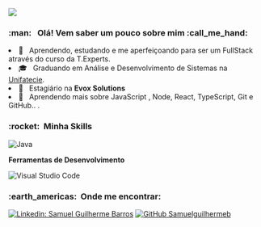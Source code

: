
![](https://komarev.com/ghpvc/?username=VanessaSwerts&color=006bed)

<h3> :man: &nbsp; Olá! Vem saber um pouco sobre mim :call_me_hand: </h3

- 🤔 &nbsp;  Aprendendo, estudando e me aperfeiçoando para ser um FullStack através do curso da T.Experts.
- 🎓 &nbsp; Graduando em  Análise e Desenvolvimento de Sistemas na <a href="https://unifatecie.edu.br/">Unifatecie</a>.
- 💼 &nbsp; Estagiário na **Evox Solutions**
- 🌱 &nbsp; Aprendendo mais sobre JavaScript , Node, React, TypeScript, Git e GitHub.. .

<h3> :rocket: &nbsp;Minha Skills </h3>

  ![Java](https://img.shields.io/badge/-Java-333333?style=flat&logo=Java&logoColor=007396)

**Ferramentas de Desenvolvimento**

  ![Visual Studio Code](https://img.shields.io/badge/-Visual%20Studio%20Code-333333?style=flat&logo=visual-studio-code&logoColor=007ACC)

<h3> :earth_americas: &nbsp;Onde me encontrar: </h3> 

[![Linkedin: Samuel Guilherme Barros](https://img.shields.io/badge/-USERNAME-blue?style=flat-square&logo=Linkedin&logoColor=white&link=https://www.linkedin.com/in/samuel-guilherme-barros-0226801b8/)](https://www.linkedin.com/in/samuel-guilherme-barros-0226801b8/)
[![GitHub Samuelguilhermeb]( https://img.shields.io/github/followers/Samuelguilhermeb?label=follow&style=social)](https://github.com/Samuelguilhermeb)
